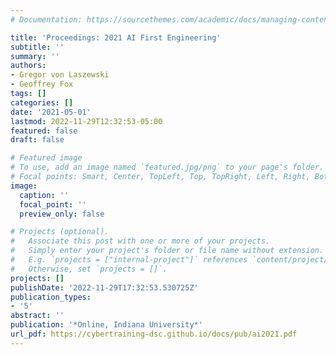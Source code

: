 ```yaml
---
# Documentation: https://sourcethemes.com/academic/docs/managing-content/

title: 'Proceedings: 2021 AI First Engineering'
subtitle: ''
summary: ''
authors:
- Gregor von Laszewski
- Geoffrey Fox
tags: []
categories: []
date: '2021-05-01'
lastmod: 2022-11-29T12:32:53-05:00
featured: false
draft: false

# Featured image
# To use, add an image named `featured.jpg/png` to your page's folder.
# Focal points: Smart, Center, TopLeft, Top, TopRight, Left, Right, BottomLeft, Bottom, BottomRight.
image:
  caption: ''
  focal_point: ''
  preview_only: false

# Projects (optional).
#   Associate this post with one or more of your projects.
#   Simply enter your project's folder or file name without extension.
#   E.g. `projects = ["internal-project"]` references `content/project/deep-learning/index.md`.
#   Otherwise, set `projects = []`.
projects: []
publishDate: '2022-11-29T17:32:53.530725Z'
publication_types:
- '5'
abstract: ''
publication: '*Online, Indiana University*'
url_pdf: https://cybertraining-dsc.github.io/docs/pub/ai2021.pdf
---
```

